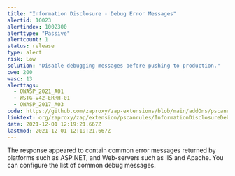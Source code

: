 ```yaml
---
title: "Information Disclosure - Debug Error Messages"
alertid: 10023
alertindex: 1002300
alerttype: "Passive"
alertcount: 1
status: release
type: alert
risk: Low
solution: "Disable debugging messages before pushing to production."
cwe: 200
wasc: 13
alerttags: 
  - OWASP_2021_A01
  - WSTG-v42-ERRH-01
  - OWASP_2017_A03
code: https://github.com/zaproxy/zap-extensions/blob/main/addOns/pscanrules/src/main/java/org/zaproxy/zap/extension/pscanrules/InformationDisclosureDebugErrorsScanRule.java
linktext: org/zaproxy/zap/extension/pscanrules/InformationDisclosureDebugErrorsScanRule.java
date: 2021-12-01 12:19:21.667Z
lastmod: 2021-12-01 12:19:21.667Z
---
```

The response appeared to contain common error messages returned by platforms such as ASP.NET, and Web-servers such as IIS and Apache. You can configure the list of common debug messages.
